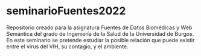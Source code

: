 # seminarioFuentes2022
Repositorio creado para la asignatura Fuentes de Datos Biomédicas y Web Semántica del grado de Ingeniería de la Salud de la Universidad de Burgos.
En este seminario se pretende estudiar la posible relación que puede existir entre el virus del VIH, su contagio, y el ambiente.

